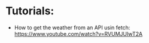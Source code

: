 # Tutorials:

- How to get the weather from an API usin fetch: https://www.youtube.com/watch?v=RVUMJUIwT2A